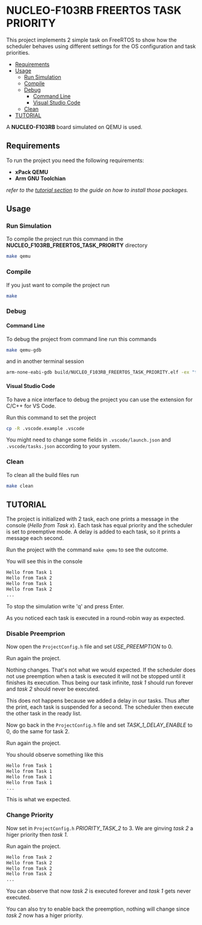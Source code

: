 # NUCLEO-F103RB FREERTOS TASK PRIORITY

This project implements 2 simple task on FreeRTOS to show how the scheduler behaves using different settings for the OS configuration and task priorities. 

- [Requirements](#requirements)
- [Usage](#usage)
    - [Run Simulation](#run-simulation)
    - [Compile](#compile)
    - [Debug](#debug)
        - [Command Line](#command-line)
        - [Visual Studio Code](#visual-studio-code)
    - [Clean](#clean)
- [TUTORIAL](#tutorial)

A **NUCLEO-F103RB** board simulated on QEMU is used.

## Requirements

To run the project you need the following requirements:

- **xPack QEMU**
- **Arm GNU Toolchian**

_refer to the [tutorial section](../../docs/qemu.md) to the guide on how to install those packages._

## Usage

### Run Simulation

To compile the project run this command in the **NUCLEO_F103RB_FREERTOS_TASK_PRIORITY** directory

```bash
make qemu
```

### Compile

If you just want to compile the project run

```bash
make
```

### Debug

#### Command Line

To debug the project from command line run this commands

```bash
make qemu-gdb
```

and in another terminal session

```bash
arm-none-eabi-gdb build/NUCLEO_F103RB_FREERTOS_TASK_PRIORITY.elf -ex "target remote localhost:1234"
```

#### Visual Studio Code

To have a nice interface to debug the project you can use the extension for C/C++ for VS Code.

Run this command to set the project
```bash
cp -R .vscode.example .vscode
```

You might need to change some fields in `.vscode/launch.json` and `.vscode/tasks.json` according to your system.

### Clean

To clean all the build files run

```bash
make clean
```

## TUTORIAL

The project is initialized with 2 task, each one prints a message in the console (_Hello from Task x_). Each task has equal priority and the scheduler is set to preemptive mode. A delay is added to each task, so it prints a message each second.

Run the project with the command `make qemu` to see the outcome.

You will see this in the console

```bash
Hello from Task 1
Hello from Task 2
Hello from Task 1
Hello from Task 2
...
```

To stop the simulation write 'q' and press Enter.

As you noticed each task is executed in a round-robin way as expected.

### Disable Preemprion

Now open the `ProjectConfig.h` file and set _USE_PREEMPTION_ to 0.

Run again the project.

Nothing changes. That's not what we would expected. If the scheduler does not use preemption when a task is executed it will not be stopped until it finishes its execution. Thus being our task infinite, _task 1_ should run forever and _task 2_ should never be executed.

This does not happens because we added a delay in our tasks. Thus after the print, each task is suspended for a second. The scheduler then execute the other task in the ready list.

Now go back in the `ProjectConfig.h` file and set _TASK_1_DELAY_ENABLE_ to 0, do the same for task 2.

Run again the project.

You should observe something like this

```bash
Hello from Task 1
Hello from Task 1
Hello from Task 1
Hello from Task 1
...
```

This is what we expected.

### Change Priority

Now set in `ProjectConfig.h` _PRIORITY_TASK_2_ to 3. We are ginving _task 2_ a higer priority then _task 1_.

Run again the project.

```bash
Hello from Task 2
Hello from Task 2
Hello from Task 2
Hello from Task 2
...
```

You can observe that now _task 2_ is executed forever and _task 1_ gets never executed.

You can also try to enable back the preemption, nothing will change since _task 2_ now has a higer priority.